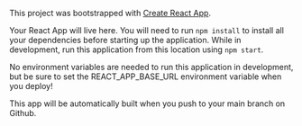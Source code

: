This project was bootstrapped with [Create React App](https://github.com/facebook/create-react-app).

Your React App will live here.  You will need to run `npm install` to install all your dependencies before starting up the application. While in development, run this application from this location using `npm start`.

No environment variables are needed to run this application in development, but be sure to set the REACT_APP_BASE_URL environment variable when you deploy!

This app will be automatically built when you push to your main branch on Github.
